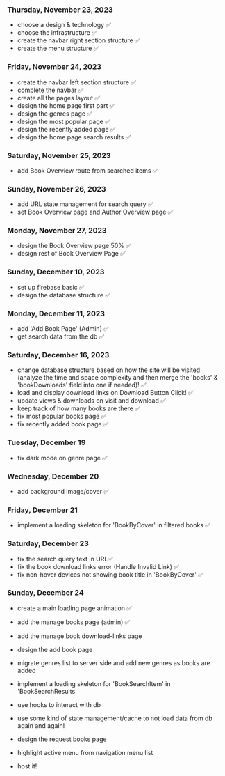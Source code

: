 ### Thursday, November 23, 2023

- choose a design & technology ✅
- choose the infrastructure ✅
- create the navbar right section structure ✅
- create the menu structure ✅

### Friday, November 24, 2023

- create the navbar left section structure ✅
- complete the navbar ✅
- create all the pages layout ✅
- design the home page first part ✅
- design the genres page ✅
- design the most popular page ✅
- design the recently added page ✅
- design the home page search results ✅

### Saturday, November 25, 2023

- add Book Overview route from searched items ✅

### Sunday, November 26, 2023

- add URL state management for search query ✅
- set Book Overview page and Author Overview page ✅

### Monday, November 27, 2023

- design the Book Overview page 50% ✅
- design rest of Book Overview Page ✅

### Sunday, December 10, 2023

- set up firebase basic ✅
- design the database structure ✅

### Monday, December 11, 2023

- add 'Add Book Page' (Admin) ✅
- get search data from the db ✅

### Saturday, December 16, 2023

- change database structure based on how the site will be visited (analyze the time and space complexity and then merge the 'books' & 'bookDownloads' field into one if needed)! ✅
- load and display download links on Download Button Click! ✅
- update views & downloads on visit and download ✅
- keep track of how many books are there ✅
- fix most popular books page ✅
- fix recently added book page ✅

### Tuesday, December 19

- fix dark mode on genre page ✅

### Wednesday, December 20

- add background image/cover ✅

### Friday, December 21

- implement a loading skeleton for 'BookByCover' in filtered books ✅

### Saturday, December 23

- fix the search query text in URL✅
- fix the book download links error (Handle Invalid Link) ✅
- fix non-hover devices not showing book title in 'BookByCover' ✅

### Sunday, December 24

- create a main loading page animation ✅
- add the manage books page (admin) ✅

- add the manage book download-links page
- design the add book page
- migrate genres list to server side and add new genres as books are added

- implement a loading skeleton for 'BookSearchItem' in 'BookSearchResults'
- use hooks to interact with db
- use some kind of state management/cache to not load data from db again and again!
- design the request books page
- highlight active menu from navigation menu list
- host it!
